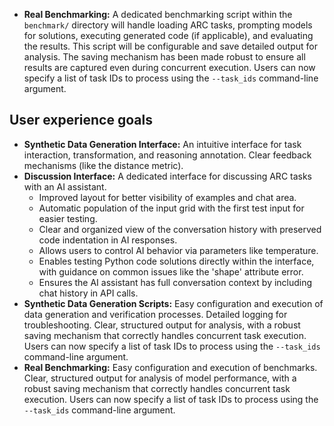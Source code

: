 
*   **Real Benchmarking:** A dedicated benchmarking script within the `benchmark/` directory will handle loading ARC tasks, prompting models for solutions, executing generated code (if applicable), and evaluating the results. This script will be configurable and save detailed output for analysis. The saving mechanism has been made robust to ensure all results are captured even during concurrent execution. Users can now specify a list of task IDs to process using the `--task_ids` command-line argument.

## User experience goals

*   **Synthetic Data Generation Interface:** An intuitive interface for task interaction, transformation, and reasoning annotation. Clear feedback mechanisms (like the distance metric).
*   **Discussion Interface:** A dedicated interface for discussing ARC tasks with an AI assistant.
    *   Improved layout for better visibility of examples and chat area.
    *   Automatic population of the input grid with the first test input for easier testing.
    *   Clear and organized view of the conversation history with preserved code indentation in AI responses.
    *   Allows users to control AI behavior via parameters like temperature.
    *   Enables testing Python code solutions directly within the interface, with guidance on common issues like the 'shape' attribute error.
    *   Ensures the AI assistant has full conversation context by including chat history in API calls.
*   **Synthetic Data Generation Scripts:** Easy configuration and execution of data generation and verification processes. Detailed logging for troubleshooting. Clear, structured output for analysis, with a robust saving mechanism that correctly handles concurrent task execution. Users can now specify a list of task IDs to process using the `--task_ids` command-line argument.
*   **Real Benchmarking:** Easy configuration and execution of benchmarks. Clear, structured output for analysis of model performance, with a robust saving mechanism that correctly handles concurrent task execution. Users can now specify a list of task IDs to process using the `--task_ids` command-line argument.
